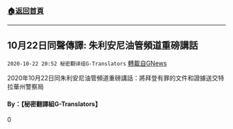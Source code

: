 ###  [:house:返回首頁](https://github.com/ourhimalayas/txt)
---

## 10月22日同聲傳譯: 朱利安尼油管頻道重磅講話
`2020-10-22 20:52 秘密翻译组G-Translators` [轉載自GNews](https://gnews.org/zh-hant/441097/)

2020年10月22日同朱利安尼油管頻道重磅講話：將拜登有罪的文件和證據送交特拉華州警察局



####  **By：【秘密翻譯組G-Translators】**

0
